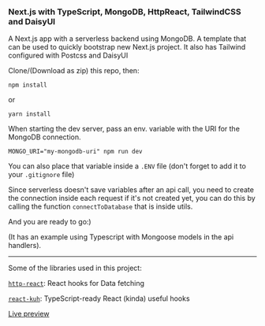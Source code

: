 ### Next.js with TypeScript, MongoDB, HttpReact, TailwindCSS and DaisyUI

A Next.js app with a serverless backend using MongoDB. A template that can be used to quickly bootstrap new Next.js project. It also has Tailwind configured with Postcss and DaisyUI

Clone/(Download as zip) this repo, then:

`npm install`

or

`yarn install`

When starting the dev server, pass an env. variable with the URI for the MongoDB connection.

`MONGO_URI="my-mongodb-uri" npm run dev`

You can also place that variable inside a `.ENV` file (don't forget to add it to your `.gitignore` file)

Since serverless doesn't save variables after an api call, you need to create the connection inside each request if it's not created yet, you can do this by calling the function `connectToDatabase` that is inside utils.

And you are ready to go:)

(It has an example using Typescript with Mongoose models in the api handlers).

---

Some of the libraries used in this project:

[`http-react`](https://http-react.netlify.app/): React hooks for Data fetching


[`react-kuh`](https://www.npmjs.com/package/react-kuh): TypeScript-ready React (kinda) useful hooks




[Live preview](https://nextjs-typescript-and-mongodb-psi.vercel.app)